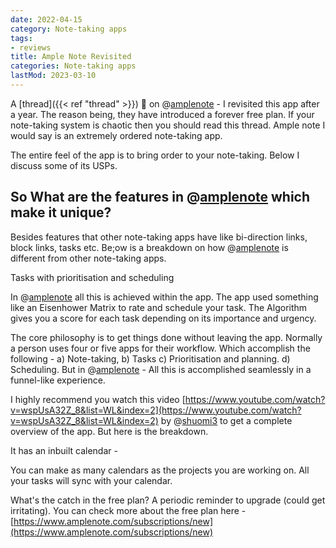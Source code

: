 ```yaml
---
date: 2022-04-15
category: Note-taking apps
tags:
- reviews
title: Ample Note Revisited
categories: Note-taking apps
lastMod: 2023-03-10
---
```

A [thread]({{< ref "thread" >}}) 🧵 on @[amplenote](https://twitter.com/amplenote) - I revisited this app after a year. The reason being, they have introduced a forever free plan. If your note-taking system is chaotic then you should read this thread. Ample note I would say is an extremely ordered note-taking app.

The entire feel of the app is to bring order to your note-taking. Below I discuss some of its USPs.

## So What are the features in @[amplenote](https://twitter.com/amplenote) which make it unique?

Besides features that other note-taking apps have like bi-direction links, block links, tasks etc. Be;ow is a breakdown on how @[amplenote](https://twitter.com/amplenote) is different from other note-taking apps.

Tasks with prioritisation and scheduling

In @[amplenote](https://twitter.com/amplenote) all this is achieved within the app. The app used something like an Eisenhower Matrix to rate and schedule your task. The Algorithm gives you a score for each task depending on its importance and urgency.

The core philosophy is to get things done without leaving the app.
Normally a person uses four or five apps for their workflow. Which accomplish the following - a) Note-taking, b) Tasks c) Prioritisation and planning. d) Scheduling.
But in @[amplenote](https://twitter.com/amplenote) - All this is accomplished seamlessly in a funnel-like experience.

I highly recommend you watch this video [https://www.youtube.com/watch?v=wspUsA32Z_8&list=WL&index=2](https://www.youtube.com/watch?v=wspUsA32Z_8&list=WL&index=2) by @[shuomi3](https://twitter.com/shuomi3) to get a complete overview of the app. But here is the breakdown.

It has an inbuilt calendar -

You can make as many calendars as the projects you are working on. All your tasks will sync with your calendar.

What's the catch in the free plan?
A periodic reminder to upgrade (could get irritating). You can check more about the free plan here - [https://www.amplenote.com/subscriptions/new](https://www.amplenote.com/subscriptions/new)
